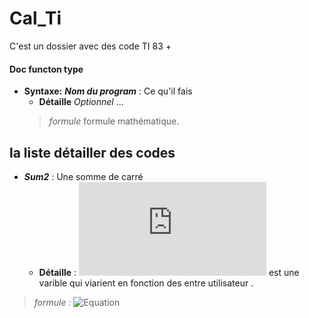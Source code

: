 # Cal_Ti

C'est un dossier avec des code TI 83 +
#### Doc functon type
+ **Syntaxe:** ***Nom du program*** : Ce qu'il fais
  + **Détaille** *Optionnel* ...
  > *formule* formule mathématique.



## la liste détailler des codes


+ ***Sum2*** : Une somme de carré
  +  **Détaille** : ![Equation](https://latex.codecogs.com/gif.latex?A_i) est une varible qui viarient en fonction des entre utilisateur .
> *formule :* ![Equation](https://latex.codecogs.com/gif.latex?S=\sum_{i=1}^n&space;A_i^2)
